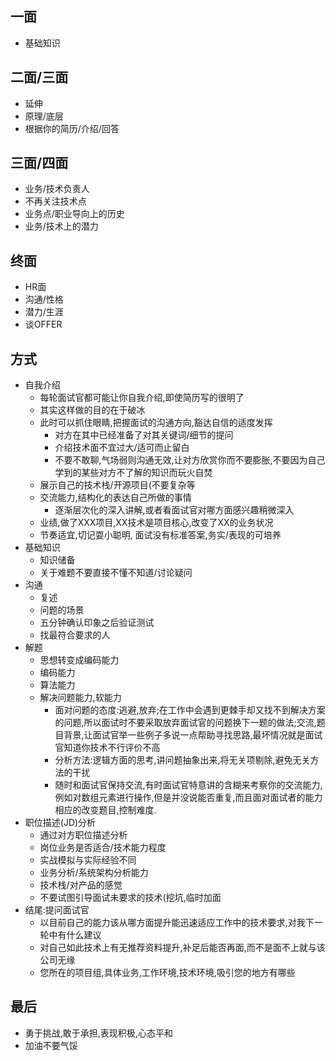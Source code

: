 ## 一面
* 基础知识
 
## 二面/三面
* 延伸
* 原理/底层 
* 根据你的简历/介绍/回答

## 三面/四面
* 业务/技术负责人
* 不再关注技术点
* 业务点/职业导向上的历史
* 业务/技术上的潜力

## 终面
* HR面
* 沟通/性格
* 潜力/生涯
* 谈OFFER

## 方式
* 自我介绍
  * 每轮面试官都可能让你自我介绍,即使简历写的很明了
  * 其实这样做的目的在于破冰
  * 此时可以抓住眼睛,把握面试的沟通方向,豁达自信的适度发挥
    * 对方在其中已经准备了对其关键词/细节的提问
    * 介绍技术面不宜过大/适可而止留白
    * 不要不敢聊,气场弱则沟通无效,让对方欣赏你而不要膨胀,不要因为自己学到的某些对方不了解的知识而玩火自焚
  * 展示自己的技术栈/开源项目(不要复杂等
  * 交流能力,结构化的表达自己所做的事情
    * 逐渐层次化的深入讲解,或者看面试官对哪方面感兴趣稍微深入
  * 业绩,做了XXX项目,XX技术是项目核心,改变了XX的业务状况
  * 节奏适宜,切记耍小聪明, 面试没有标准答案,务实/表现的可培养
* 基础知识
  * 知识储备
  * 关于难题不要直接不懂不知道/讨论疑问
* 沟通
  * 复述
  * 问题的场景
  * 五分钟确认印象之后验证测试
  * 找最符合要求的人
* 解题
  *  思想转变成编码能力
  * 编码能力 
  * 算法能力
  * 解决问题能力,软能力
    * 面对问题的态度:逃避,放弃;在工作中会遇到更棘手却又找不到解决方案的问题,所以面试时不要采取放弃面试官的问题换下一题的做法;交流,题目背景,让面试官举一些例子多说一点帮助寻找思路,最坏情况就是面试官知道你技术不行评价不高
    * 分析方法:逻辑方面的思考,讲问题抽象出来,将无关项剔除,避免无关方法的干扰
    * 随时和面试官保持交流,有时面试官特意讲的含糊来考察你的交流能力,例如对数组元素进行操作,但是并没说能否重复,而且面对面试者的能力相应的改变题目,控制难度.
* 职位描述(JD)分析
  * 通过对方职位描述分析
  * 岗位业务是否适合/技术能力程度
  * 实战模拟与实际经验不同
  * 业务分析/系统架构分析能力
  * 技术栈/对产品的感觉
  * 不要试图引导面试未要求的技术(挖坑,临时加面
* 结尾:提问面试官
  * 以目前自己的能力该从哪方面提升能迅速适应工作中的技术要求,对我下一轮中有什么建议
  * 对自己如此技术上有无推荐资料提升,补足后能否再面,而不是面不上就与该公司无缘
  * 您所在的项目组,具体业务,工作环境,技术环境,吸引您的地方有哪些
## 最后
* 勇于挑战,敢于承担,表现积极,心态平和
* 加油不要气馁
